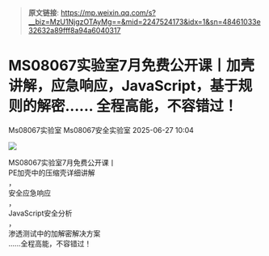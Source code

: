 > **原文链接**: https://mp.weixin.qq.com/s?__biz=MzU1NjgzOTAyMg==&mid=2247524173&idx=1&sn=48461033e32632a89fff8a94a6040317

#  MS08067实验室7月免费公开课丨加壳讲解，应急响应，JavaScript，基于规则的解密...... 全程高能，不容错过！  
Ms08067实验室  Ms08067安全实验室   2025-06-27 10:04  
  
![](https://mmbiz.qpic.cn/mmbiz_png/XWPpvP3nWaib2gvrwwvTksS1N357efdfghO8WXEmTy1iaGibbKfOH8Xfhdymmrd3Gpzfvics3SuGTNBHRQjwuiazxqA/640?wx_fmt=png&from=appmsg "")  
  
MS08067实验室7月免费公开课丨  
PE加壳中的压缩壳详细讲解  
，  
安全应急响应  
，  
JavaScript安全分析  
，  
渗透测试中的加解密解决方案  
......全程高能，不容错过！  
  
